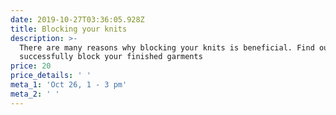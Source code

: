```yaml
---
date: 2019-10-27T03:36:05.928Z
title: Blocking your knits
description: >-
  There are many reasons why blocking your knits is beneficial. Find out how to
  successfully block your finished garments
price: 20
price_details: ' '
meta_1: 'Oct 26, 1 - 3 pm'
meta_2: ' '
---
```


